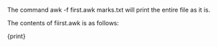 The command 
awk -f first.awk marks.txt
will print the entire file as it is.

The contents of fiirst.awk is as follows:

{print}
